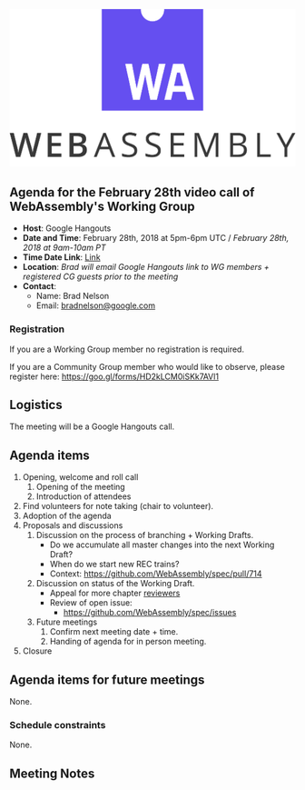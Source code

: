 ![WebAssembly logo](/images/WebAssembly.png)

## Agenda for the February 28th video call of WebAssembly's Working Group

- **Host**: Google Hangouts
- **Date and Time**: February 28th, 2018 at 5pm-6pm UTC / *February 28th, 2018 at 9am-10am PT*
- **Time Date Link**: [Link](https://www.timeanddate.com/worldclock/fixedtime.html?msg=WebAssembly+WG+Meeting&iso=20180228T09&p1=224&ah=1)
- **Location**: *Brad will email Google Hangouts link to WG members + registered CG guests prior to the meeting*
- **Contact**:
    - Name: Brad Nelson
    - Email: bradnelson@google.com

### Registration

If you are a Working Group member no registration is required.

If you are a Community Group member who would like to observe, please register
here:
https://goo.gl/forms/HD2kLCM0iSKk7AVl1

## Logistics

The meeting will be a Google Hangouts call.

## Agenda items

1. Opening, welcome and roll call
    1. Opening of the meeting
    1. Introduction of attendees
1. Find volunteers for note taking (chair to volunteer).
1. Adoption of the agenda
1. Proposals and discussions
    1. Discussion on the process of branching + Working Drafts.
       * Do we accumulate all master changes into the next Working Draft?
       * When do we start new REC trains?
       * Context: https://github.com/WebAssembly/spec/pull/714
    1. Discussion on status of the Working Draft.
       * Appeal for more chapter [reviewers](https://github.com/WebAssembly/spec/issues?q=is%3Aissue+is%3Aopen+%5Bspec+review%5D+label%3Aeditorial)
       * Review of open issue:
          * https://github.com/WebAssembly/spec/issues
    1. Future meetings
       1. Confirm next meeting date + time.
       1. Handing of agenda for in person meeting.
1. Closure

## Agenda items for future meetings

None.

### Schedule constraints

None.

## Meeting Notes

